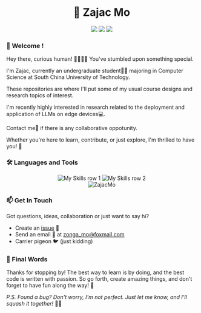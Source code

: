 <div align="center"><h1> 👋 Zajac Mo</h1></div>
<div align="center">
    <a href="https://github.com/ZajacMo"><img src="https://visitor-badge.laobi.icu/badge?page_id=https://github.com/ZajacMo" align="bottom"/></a>
    <a href="https://github.com/ZajacMo"><img src="https://img.shields.io/badge/dynamic/json?url=https%3A%2F%2Fapi.swo.moe%2Fstats%2Fgithub%2FZajacMo&query=count&color=181717&label=GitHub&labelColor=282c34&logo=github&suffix=+follows&cacheSeconds=3600" align="bottom"/></a>
    <a href="https://github.com/ZajacMo"><img src="https://img.shields.io/github/stars/ZajacMo?style=flat-square&label=Stars&logo=github" align="bottom"/></a>
</div>

<h3> 🚀 Welcome ! </h3>

Hey there, curious human! 👨‍💻👩‍💻 You've stumbled upon something special. 

I'm Zajac, currently an undergraduate student👨‍🎓 majoring in Computer Science at South China University of Technology.

These repositories are where I'll put some of my usual course designs and research topics of interest. 

I'm recently highly interested in research related to the deployment and application of LLMs on edge devices💻. 

Contact me📮 if there is any collaborative oppotunity.

Whether you're here to learn, contribute, or just explore, I'm thrilled to have you! 🎉

<h3> 🛠️ Languages and Tools </h3>
<div align="center">
    <img src="https://skillicons.dev/icons?i=vue,anaconda,c,cpp,html,css,js,git,github,matlab" alt="My Skills row 1">
    <img src="https://skillicons.dev/icons?i=py,tensorflow,mysql,qt,java,latex,nodejs,sklearn,linux,postman" alt="My Skills row 2">
</div>

<div align="center">
    <img align="center" src="https://github-readme-stats.vercel.app/api/top-langs?username=ZajacMo&show_icons=true&locale=en&layout=compact&theme=merko" alt="ZajacMo" />
</div>


<h3> 📫 Get In Touch </h3>

Got questions, ideas, collaboration or just want to say hi?

- Create an [issue](https://github.com/ZajacMo/Zajac_Mo/issues) 📝
- Send an email 📧 at zonga_mo@foxmail.com
- Carrier pigeon 🐦 (just kidding)

<h3> 🎉 Final Words </h3>

Thanks for stopping by! The best way to learn is by doing, and the best code is written with passion. So go forth, create amazing things, and don't forget to have fun along the way! 🚀

*P.S. Found a bug? Don't worry, I'm not perfect. Just let me know, and I'll squash it together!* 🐛🔨
